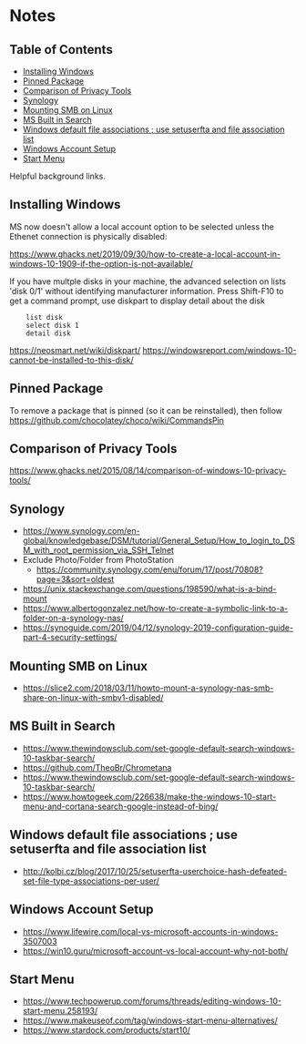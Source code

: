 

# Notes

## Table of Contents

<!-- TocDown Begin -->
  * [Installing Windows](#installing-windows)
  * [Pinned Package](#pinned-package)
  * [Comparison of Privacy Tools](#comparison-of-privacy-tools)
  * [Synology](#synology)
  * [Mounting SMB on Linux](#mounting-smb-on-linux)
  * [MS Built in Search](#ms-built-in-search)
  * [Windows default file associations ; use setuserfta and file association list](#windows-default-file-associations--use-setuserfta-and-file-association-list)
  * [Windows Account Setup](#windows-account-setup)
  * [Start Menu](#start-menu)
<!-- TocDown End -->

Helpful background links.


## Installing Windows

MS now doesn't allow a local account option to be selected unless the Ethenet connection is physically disabled:

https://www.ghacks.net/2019/09/30/how-to-create-a-local-account-in-windows-10-1909-if-the-option-is-not-available/

If you have multple disks in your machine, the advanced selection on lists 'disk 0/1' without identifying manufacturer
information. Press Shift-F10 to get a command prompt, use diskpart to display detail about the disk

```
    list disk
    select disk 1
    detail disk
```

https://neosmart.net/wiki/diskpart/
https://windowsreport.com/windows-10-cannot-be-installed-to-this-disk/


## Pinned Package

To remove a package that is pinned (so it can be reinstalled), then follow https://github.com/chocolatey/choco/wiki/CommandsPin

## Comparison of Privacy Tools

https://www.ghacks.net/2015/08/14/comparison-of-windows-10-privacy-tools/

## Synology

* https://www.synology.com/en-global/knowledgebase/DSM/tutorial/General_Setup/How_to_login_to_DSM_with_root_permission_via_SSH_Telnet
* Exclude Photo/Folder from PhotoStation
    * https://community.synology.com/enu/forum/17/post/70808?page=3&sort=oldest
* https://unix.stackexchange.com/questions/198590/what-is-a-bind-mount
* https://www.albertogonzalez.net/how-to-create-a-symbolic-link-to-a-folder-on-a-synology-nas/
* https://synoguide.com/2019/04/12/synology-2019-configuration-guide-part-4-security-settings/


## Mounting SMB on Linux

* https://slice2.com/2018/03/11/howto-mount-a-synology-nas-smb-share-on-linux-with-smbv1-disabled/


## MS Built in Search

* https://www.thewindowsclub.com/set-google-default-search-windows-10-taskbar-search/
* https://github.com/TheoBr/Chrometana
* https://www.thewindowsclub.com/set-google-default-search-windows-10-taskbar-search/
* https://www.howtogeek.com/226638/make-the-windows-10-start-menu-and-cortana-search-google-instead-of-bing/


## Windows default file associations ; use setuserfta and file association list

* http://kolbi.cz/blog/2017/10/25/setuserfta-userchoice-hash-defeated-set-file-type-associations-per-user/

## Windows Account Setup

* https://www.lifewire.com/local-vs-microsoft-accounts-in-windows-3507003
* https://win10.guru/microsoft-account-vs-local-account-why-not-both/


## Start Menu

* https://www.techpowerup.com/forums/threads/editing-windows-10-start-menu.258193/
* https://www.makeuseof.com/tag/windows-start-menu-alternatives/
* https://www.stardock.com/products/start10/
